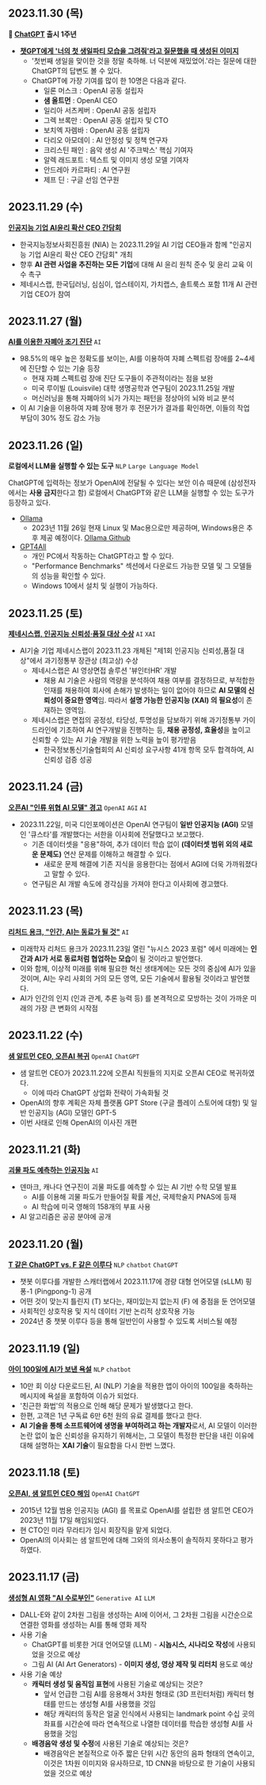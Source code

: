 ## **2023.11.30 (목)** ##
**🎉 [ChatGPT](https://chat.openai.com/) 출시 1주년**

* **[챗GPT에게 '너의 첫 생일파티 모습을 그려줘'라고 질문했을 때 생성된 이미지](https://n.news.naver.com/mnews/article/028/0002666781?sid=101)**
  * '첫번째 생일을 맞이한 것을 정말 축하해. 너 덕분에 재밌었어.'라는 질문에 대한 ChatGPT의 답변도 볼 수 있다.
  * ChatGPT에 가장 기여를 많이 한 10명은 다음과 같다.
    * 일론 머스크 : OpenAI 공동 설립자
    * **샘 올트먼** : OpenAI CEO
    * 일리아 서츠케버 : OpenAI 공동 설립자
    * 그렉 브록만 : OpenAI 공동 설립자 및 CTO
    * 보치엑 자렘바 : OpenAI 공동 설립자
    * 다리오 아모데이 : AI 안정성 및 정책 연구자
    * 크리스틴 패인 : 음악 생성 AI '주크박스' 핵심 기여자
    * 알렉 래드포트 : 텍스트 및 이미지 생성 모델 기여자
    * 안드레아 카르파티 : AI 연구원
    * 제프 딘 : 구글 선임 연구원

## 2023.11.29 (수)
**[인공지능 기업 AI윤리 확산 CEO 간담회](https://n.news.naver.com/mnews/article/001/0014361971?sid=105)**

* 한국지능정보사회진흥원 (NIA) 는 2023.11.29일 AI 기업 CEO들과 함께 "인공지능 기업 AI윤리 확산 CEO 간담회" 개최
* 향후 **AI 관련 사업을 추진하는 모든 기업**에 대해 AI 윤리 원칙 준수 및 윤리 교육 이수 촉구
* 제네시스랩, 한국딥러닝, 심심이, 업스테이지, 가치랩스, 솔트룩스 포함 11개 AI 관련 기업 CEO가 참여

## 2023.11.27 (월)
**[AI를 이용한 자폐아 조기 진단](https://n.news.naver.com/mnews/article/057/0001783239?sid=103)** ```AI```

* 98.5%의 매우 높은 정확도를 보이는, AI를 이용하여 자폐 스펙트럼 장애를 2~4세에 진단할 수 있는 기술 등장
  * 현재 자폐 스펙트럼 장애 진단 도구들이 주관적이라는 점을 보완
  * 미국 루이빌 (Louisvile) 대학 생명공학과 연구팀이 2023.11.25일 개발
  * 머신러닝을 통해 자폐아의 뇌가 가지는 패턴을 정상아의 뇌와 비교 분석
* 이 AI 기술을 이용하여 자폐 장애 평가 후 전문가가 결과를 확인하면, 이들의 작업 부담이 30% 정도 감소 가능

## 2023.11.26 (일)
**로컬에서 LLM을 실행할 수 있는 도구** ```NLP``` ```Large Language Model```

ChatGPT에 입력하는 정보가 OpenAI에 전달될 수 있다는 보안 이슈 때문에 (삼성전자에서는 **사용 금지**한다고 함) 로컬에서 ChatGPT와 같은 LLM을 실행할 수 있는 도구가 등장하고 있다.
* [Ollama](https://ollama.ai/)
  * 2023년 11월 26일 현재 Linux 및 Mac용으로만 제공하며, Windows용은 추후 제공 예정이다. [Ollama Github](https://github.com/jmorganca/ollama)
* [GPT4All](https://gpt4all.io/index.html)
  * 개인 PC에서 작동하는 ChatGPT라고 할 수 있다.
  * "Performance Benchmarks" 섹션에서 다운로드 가능한 모델 및 그 모델들의 성능을 확인할 수 있다.
  * Windows 10에서 설치 및 실행이 가능하다.

## 2023.11.25 (토)
**[제네시스랩, 인공지능 신뢰성·품질 대상 수상](https://n.news.naver.com/mnews/article/092/0002312670?sid=105)** ```AI``` ```XAI```

* AI기술 기업 제네시스랩이 2023.11.23 개체된 "제1회 인공지능 신뢰성,품질 대상"에서 과기정통부 장관상 (최고상) 수상
  * 제네시스랩은 AI 영상면접 솔루션 '뷰인터HR' 개발
    * 채용 AI 기술은 사람의 역량을 분석하여 채용 여부를 결정하므로, 부적합한 인재를 채용하여 회사에 손해가 발생하는 일이 없어야 하므로 **AI 모델의 신뢰성이 중요한 영역**임. 따라서 **설명 가능한 인공지능 (XAI) 의 필요성**이 존재하는 영역임.
  * 제네시스랩은 면접의 공정성, 타당성, 투명성을 담보하기 위해 과기정통부 가이드라인에 기초하여 AI 연구개발을 진행하는 등, **채용 공정성, 효율성**을 높이고 신뢰할 수 있는 AI 기술 개발을 위한 노력을 높이 평가받음
    * 한국정보통신기술협회의 AI 신뢰성 요구사항 41개 항목 모두 합격하여, AI 신뢰성 검증 성공

## 2023.11.24 (금)
**[오픈AI "인류 위협 AI 모델" 경고](https://n.news.naver.com/mnews/article/092/0002312648)** ```OpenAI``` ```AGI``` ```AI```

* 2023.11.22일, 미국 디인포메이션은 OpenAI 연구팀이 **일반 인공지능 (AGI)** 모델인 '큐스타'를 개발했다는 서한을 이사회에 전달했다고 보고했다.
  * 기존 데이터셋을 "응용"하여, 추가 데이터 학습 없이 **(데이터셋 범위 외의 새로운 문제도)** 연산 문제를 이해하고 해결할 수 있다.
    * 새로운 문제 해결에 기존 지식을 응용한다는 점에서 AGI에 더욱 가까워졌다고 말할 수 있다. 
  * 연구팀은 AI 개발 속도에 경각심을 가져야 한다고 이사회에 경고했다.

## 2023.11.23 (목)
**[리처드 용크, "인간, AI는 동료가 될 것"](https://n.news.naver.com/mnews/article/003/0012226776?sid=105)** ```AI```

* 미래학자 리처드 용크가 2023.11.23일 열린 "뉴시스 2023 포럼" 에서 미래에는 **인간과 AI가 서로 동료처럼 협업하는 모습**이 될 것이라고 발언했다.
* 이와 함께, 이상적 미래를 위해 필요한 혁신 생태계에는 모든 것의 중심에 AI가 있을 것이며, AI는 우리 사회의 거의 모든 영역, 모든 기술에서 활용될 것이라고 발언했다.
* AI가 인간의 인지 (인과 관계, 추론 능력 등) 를 본격적으로 모방하는 것이 가까운 미래의 가장 큰 변화의 시작점

## 2023.11.22 (수)
**[샘 알트먼 CEO, 오픈AI 복귀](https://n.news.naver.com/mnews/article/003/0012225679?sid=105)** ```OpenAI``` ```ChatGPT```

* 샘 알트먼 CEO가 2023.11.22에 오픈AI 직원들의 지지로 오픈AI CEO로 복귀하였다.
  * 이에 따라 ChatGPT 상업화 전략이 가속화될 것
* OpenAI의 향후 계획은 자체 플랫폼 GPT Store (구글 플레이 스토어에 대항) 및 일반 인공지능 (AGI) 모델인 GPT-5
* 이번 사태로 인해 OpenAI의 이사진 개편

## 2023.11.21 (화)
**[괴물 파도 예측하는 인공지능](https://n.news.naver.com/mnews/article/421/0007188225)** ```AI```

* 덴마크, 캐나다 연구진이 괴물 파도를 예측할 수 있는 AI 기반 수학 모델 발표
  * AI를 이용해 괴물 파도가 만들어질 확률 계산, 국제학술지 PNAS에 등재
  * AI 학습에 미국 영해의 158개의 부표 사용
* AI 알고리즘은 공공 분야에 공개

## 2023.11.20 (월)
**[T 같은 ChatGPT vs. F 같은 이루다](https://www.aitimes.com/news/articleView.html?idxno=155278)** ```NLP``` ```chatbot``` ```ChatGPT```

* 챗봇 이루다를 개발한 스캐터랩에서 2023.11.17에 경량 대형 언어모델 (sLLM) 핑퐁-1 (Pingpong-1) 공개
* 어떤 것이 맞는지 틀린지 (T) 보다는, 재미있는지 없는지 (F) 에 중점을 둔 언어모델
* 사회적인 상호작용 및 지식 데이터 기반 논리적 상호작용 가능
* 2024년 중 챗봇 이루다 등을 통해 일반인이 사용할 수 있도록 서비스될 예정

## 2023.11.19 (일)
**[아이 100일에 AI가 보낸 욕설](https://n.news.naver.com/mnews/article/056/0011605160?sid=102)** ```NLP``` ```chatbot```

* 10만 회 이상 다운로드된, AI (NLP) 기술을 적용한 앱이 아이의 100일을 축하하는 메시지에 욕설을 포함하여 이슈가 되었다.
* '친근한 화법'의 적용으로 인해 해당 문제가 발생했다고 한다.
* 한편, 고객은 1년 구독료 6만 6천 원의 유료 결제를 했다고 한다.
* **AI 기술을 통해 소프트웨어에 생명을 부여하려고 하는 개발자**로서, AI 모델이 이러한 논란 없이 높은 신뢰성을 유지하기 위해서는, 그 모델이 특정한 판단을 내린 이유에 대해 설명하는 **XAI 기술**이 필요함을 다시 한번 느꼈다.

## 2023.11.18 (토)
**[오픈AI, 샘 알트먼 CEO 해임](https://n.news.naver.com/mnews/article/215/0001134958?sid=101)** ```OpenAI``` ```ChatGPT```

* 2015년 12월 범용 인공지능 (AGI) 를 목표로 OpenAI를 설립한 샘 알트먼 CEO가 2023년 11월 17일 해임되었다.
* 현 CTO인 미라 무라티가 임시 회장직을 맡게 되었다.
* OpenAI의 이사회는 샘 알트먼에 대해 그와의 의사소통이 솔직하지 못하다고 평가하였다.

## 2023.11.17 (금)
**[생성형 AI 영화 "AI 수로부인"](https://n.news.naver.com/mnews/article/243/0000052898?sid=105)** ```Generative AI``` ```LLM```

* DALL-E와 같이 2차원 그림을 생성하는 AI에 이어서, 그 2차원 그림을 시간순으로 연결한 영화를 생성하는 AI를 통해 영화 제작
* 사용 기술
  * ChatGPT를 비롯한 거대 언어모델 (LLM) - **시놉시스, 시나리오 작성**에 사용되었을 것으로 예상
  * 그림 AI (AI Art Generators) - **이미지 생성, 영상 제작 및 리터치** 용도로 예상
* 사용 기술 예상
  * **캐릭터 생성 및 움직임 표현**에 사용된 기술로 예상되는 것은?
    * 앞서 언급한 그림 AI를 응용해서 3차원 형태로 (3D 프린터처럼) 캐릭터 형태를 만드는 생성형 AI를 사용했을 것임
    * 해당 캐릭터의 동작은 얼굴 인식에서 사용되는 landmark point 수십 곳의 좌표를 시간순에 따라 연속적으로 나열한 데이터를 학습한 생성형 AI를 사용했을 것임 
  * **배경음악 생성 및 수정**에 사용된 기술로 예상되는 것은?
    * 배경음악은 본질적으로 아주 짧은 단위 시간 동안의 음파 형태의 연속이고, 이것은 1차원 이미지와 유사하므로, 1D CNN을 바탕으로 한 기술이 사용되었을 것으로 예상 

